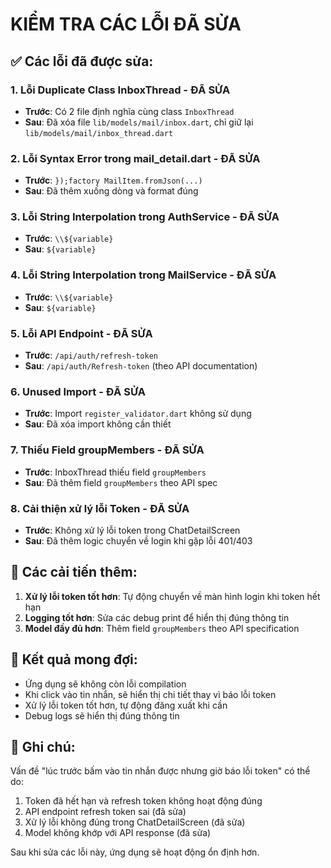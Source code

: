 # KIỂM TRA CÁC LỖI ĐÃ SỬA

## ✅ Các lỗi đã được sửa:

### 1. **Lỗi Duplicate Class InboxThread** - ĐÃ SỬA
- **Trước**: Có 2 file định nghĩa cùng class `InboxThread`
- **Sau**: Đã xóa file `lib/models/mail/inbox.dart`, chỉ giữ lại `lib/models/mail/inbox_thread.dart`

### 2. **Lỗi Syntax Error trong mail_detail.dart** - ĐÃ SỬA  
- **Trước**: `});factory MailItem.fromJson(...)`
- **Sau**: Đã thêm xuống dòng và format đúng

### 3. **Lỗi String Interpolation trong AuthService** - ĐÃ SỬA
- **Trước**: `\\${variable}` 
- **Sau**: `${variable}`

### 4. **Lỗi String Interpolation trong MailService** - ĐÃ SỬA
- **Trước**: `\\${variable}`
- **Sau**: `${variable}`

### 5. **Lỗi API Endpoint** - ĐÃ SỬA
- **Trước**: `/api/auth/refresh-token`
- **Sau**: `/api/auth/Refresh-token` (theo API documentation)

### 6. **Unused Import** - ĐÃ SỬA
- **Trước**: Import `register_validator.dart` không sử dụng
- **Sau**: Đã xóa import không cần thiết

### 7. **Thiếu Field groupMembers** - ĐÃ SỬA
- **Trước**: InboxThread thiếu field `groupMembers`
- **Sau**: Đã thêm field `groupMembers` theo API spec

### 8. **Cải thiện xử lý lỗi Token** - ĐÃ SỬA
- **Trước**: Không xử lý lỗi token trong ChatDetailScreen
- **Sau**: Đã thêm logic chuyển về login khi gặp lỗi 401/403

## 🔧 Các cải tiến thêm:

1. **Xử lý lỗi token tốt hơn**: Tự động chuyển về màn hình login khi token hết hạn
2. **Logging tốt hơn**: Sửa các debug print để hiển thị đúng thông tin
3. **Model đầy đủ hơn**: Thêm field `groupMembers` theo API specification

## 🚀 Kết quả mong đợi:

- Ứng dụng sẽ không còn lỗi compilation
- Khi click vào tin nhắn, sẽ hiển thị chi tiết thay vì báo lỗi token
- Xử lý lỗi token tốt hơn, tự động đăng xuất khi cần
- Debug logs sẽ hiển thị đúng thông tin

## 📝 Ghi chú:

Vấn đề "lúc trước bấm vào tin nhắn được nhưng giờ báo lỗi token" có thể do:
1. Token đã hết hạn và refresh token không hoạt động đúng
2. API endpoint refresh token sai (đã sửa)
3. Xử lý lỗi không đúng trong ChatDetailScreen (đã sửa)
4. Model không khớp với API response (đã sửa)

Sau khi sửa các lỗi này, ứng dụng sẽ hoạt động ổn định hơn.
